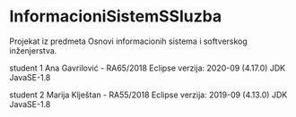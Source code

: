 # InformacioniSistemSSluzba
Projekat iz predmeta Osnovi informacionih sistema i softverskog inženjerstva.

student 1 
Ana Gavrilović - RA65/2018 
Eclipse verzija: 2020-09 (4.17.0) 
JDK JavaSE-1.8

student 2 
Marija Klještan - RA55/2018
Eclipse verzija: 2019-09 (4.13.0)
JDK JavaSE-1.8